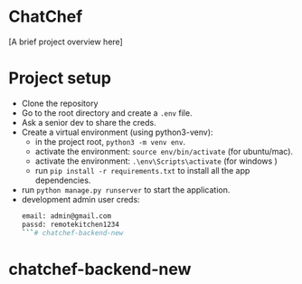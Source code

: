 # ChatChef

[A brief project overview here]

# Project setup
- Clone the repository
- Go to the root directory and create a `.env` file.
- Ask a senior dev to share the creds.
- Create a virtual environment (using python3-venv):
  - in the project root, `python3 -m venv env`.
  - activate the environment: `source env/bin/activate` (for ubuntu/mac).
  - activate the environment: `.\env\Scripts\activate` (for windows )
  - run `pip install -r requirements.txt` to install all the app dependencies.
- run `python manage.py runserver` to start the application.
- development admin user creds:
    ```bash
    email: admin@gmail.com
    passd: remotekitchen1234
    ```# chatchef-backend-new
# chatchef-backend-new

